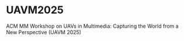 # UAVM2025
ACM MM Workshop on UAVs in Multimedia: Capturing the World from a New Perspective (UAVM 2025)
